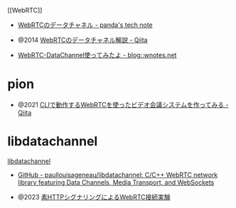 [[WebRTC]]

- [WebRTCのデータチャネル - panda's tech note](https://ja.tech.jar.jp/webrtc/datachannel.html)

- @2014 [WebRTCのデータチャネル解説 - Qiita](https://qiita.com/udonchan/items/7f5ffa9e8982ae1636c3)

- [WebRTC-DataChannel使ってみたよ - blog::wnotes.net](https://blog.wnotes.net/posts/beginning-webrtc-datachannel/)

# pion
- @2021 [CLIで動作するWebRTCを使ったビデオ会議システムを作ってみる - Qiita](https://qiita.com/yasu0000/items/4385b4fa5ddffa9e4ff2)

# libdatachannel
[libdatachannel](https://libdatachannel.org/)

- [GitHub - paullouisageneau/libdatachannel: C/C++ WebRTC network library featuring Data Channels, Media Transport, and WebSockets](https://github.com/paullouisageneau/libdatachannel)

- @2023 [素HTTPシグナリングによるWebRTC接続実験](https://zenn.dev/okuoku/articles/978347df73117f)
